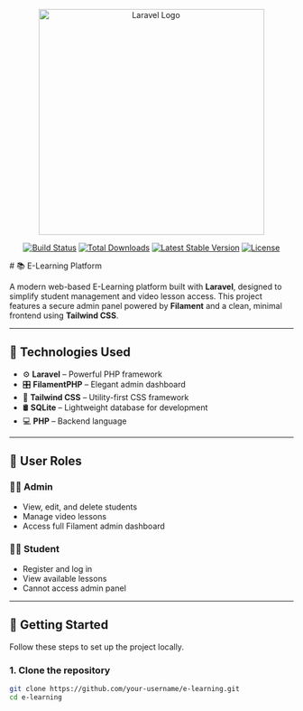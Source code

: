 <p align="center"><a href="https://laravel.com" target="_blank"><img src="https://raw.githubusercontent.com/laravel/art/master/logo-lockup/5%20SVG/2%20CMYK/1%20Full%20Color/laravel-logolockup-cmyk-red.svg" width="400" alt="Laravel Logo"></a></p>

<p align="center">
<a href="https://github.com/laravel/framework/actions"><img src="https://github.com/laravel/framework/workflows/tests/badge.svg" alt="Build Status"></a>
<a href="https://packagist.org/packages/laravel/framework"><img src="https://img.shields.io/packagist/dt/laravel/framework" alt="Total Downloads"></a>
<a href="https://packagist.org/packages/laravel/framework"><img src="https://img.shields.io/packagist/v/laravel/framework" alt="Latest Stable Version"></a>
<a href="https://packagist.org/packages/laravel/framework"><img src="https://img.shields.io/packagist/l/laravel/framework" alt="License"></a>
</p>
# 📚 E-Learning Platform

A modern web-based E-Learning platform built with **Laravel**, designed to simplify student management and video lesson access. This project features a secure admin panel powered by **Filament** and a clean, minimal frontend using **Tailwind CSS**.

---

## 🔧 Technologies Used

- ⚙️ **Laravel** – Powerful PHP framework
- 🎛️ **FilamentPHP** – Elegant admin dashboard
- 🎨 **Tailwind CSS** – Utility-first CSS framework
- 🛢️ **SQLite** – Lightweight database for development
- 💻 **PHP** – Backend language

---

## 👥 User Roles

### 🧑‍🏫 Admin
- View, edit, and delete students
- Manage video lessons
- Access full Filament admin dashboard

### 👨‍🎓 Student
- Register and log in
- View available lessons
- Cannot access admin panel

---

## 🚀 Getting Started

Follow these steps to set up the project locally.

### 1. Clone the repository
```bash
git clone https://github.com/your-username/e-learning.git
cd e-learning
